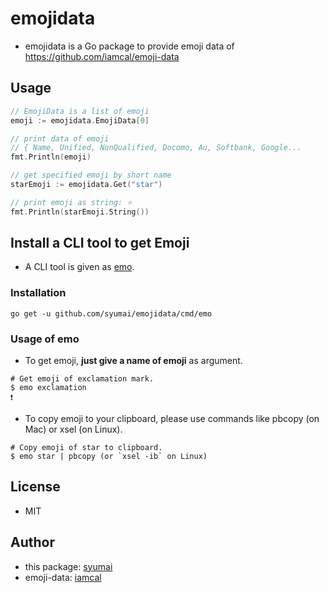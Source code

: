 # emojidata

* emojidata is a Go package to provide emoji data of https://github.com/iamcal/emoji-data

## Usage

```go
// EmojiData is a list of emoji
emoji := emojidata.EmojiData[0]

// print data of emoji
// { Name, Unified, NonQualified, Docomo, Au, Softbank, Google...
fmt.Println(emoji)

// get specified emoji by short name
starEmoji := emojidata.Get("star")

// print emoji as string: ⭐
fmt.Println(starEmoji.String())
```

## Install a CLI tool to get Emoji

* A CLI tool is given as [emo](https://github.com/syumai/emojidata/blob/master/cmd/emo).

### Installation

```
go get -u github.com/syumai/emojidata/cmd/emo
```

### Usage of emo

* To get emoji, **just give a name of emoji** as argument.

```
# Get emoji of exclamation mark.
$ emo exclamation
❗
```

* To copy emoji to your clipboard, please use commands like pbcopy (on Mac) or xsel (on Linux).

```
# Copy emoji of star to clipboard.
$ emo star | pbcopy (or `xsel -ib` on Linux)
```

## License

* MIT

## Author

* this package: [syumai](https://github.com/syumai)
* emoji-data: [iamcal](https://github.com/iamcal)
